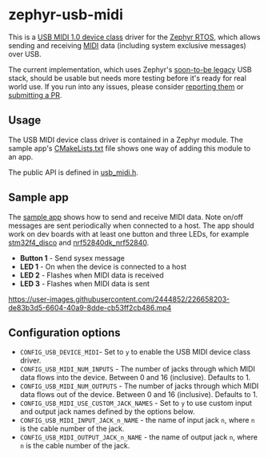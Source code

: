# zephyr-usb-midi

This is a [USB MIDI 1.0 device class](https://www.usb.org/sites/default/files/midi10.pdf) driver for the [Zephyr RTOS](https://zephyrproject.org/), which allows sending and receiving [MIDI](https://en.wikipedia.org/wiki/MIDI) data (including system exclusive messages) over USB. 

The current implementation, which uses Zephyr's [soon-to-be legacy](https://github.com/zephyrproject-rtos/zephyr/issues/42066) USB stack, should be usable but needs more testing before it's ready for real world use. If you run into any issues, please consider [reporting them](https://github.com/stuffmatic/zephyr-usb-midi/issues/new) or [submitting a PR](https://github.com/stuffmatic/zephyr-usb-midi/compare).

## Usage

The USB MIDI device class driver is contained in a Zephyr module. The sample app's [CMakeLists.txt](CMakeLists.txt) file shows one way of adding this module to an app.

The public API is defined in [usb_midi.h](usb_midi/include/usb_midi/usb_midi.h).

## Sample app

The [sample app](src/main.c) shows how to send and receive MIDI data. Note on/off messages are sent periodically when connected to a host. The app should work on dev boards with at least one button and three LEDs, for example [stm32f4_disco](https://docs.zephyrproject.org/latest/boards/arm/stm32f4_disco/doc/index.html) and [nrf52840dk_nrf52840](https://docs.zephyrproject.org/latest/boards/arm/nrf52840dk_nrf52840/doc/index.html).

* __Button 1__ - Send sysex message
* __LED 1__ - On when the device is connected to a host
* __LED 2__ - Flashes when MIDI data is received
* __LED 3__ - Flashes when MIDI data is sent 

https://user-images.githubusercontent.com/2444852/226658203-de83b3d5-6604-40a9-8dde-cb53ff2cb486.mp4

## Configuration options

* `CONFIG_USB_DEVICE_MIDI`- Set to `y` to enable the USB MIDI device class driver.
* `CONFIG_USB_MIDI_NUM_INPUTS` - The number of jacks through which MIDI data flows into the device. Between 0 and 16 (inclusive). Defaults to 1.
* `CONFIG_USB_MIDI_NUM_OUTPUTS` - The number of jacks through which MIDI data flows out of the device. Between 0 and 16 (inclusive). Defaults to 1.
* `CONFIG_USB_MIDI_USE_CUSTOM_JACK_NAMES` - Set to `y` to use custom input and output jack names defined by the options below.
* `CONFIG_USB_MIDI_INPUT_JACK_n_NAME` - the name of input jack `n`, where `n` is the cable number of the jack.
* `CONFIG_USB_MIDI_OUTPUT_JACK_n_NAME` - the name of output jack `n`, where `n` is the cable number of the jack.
